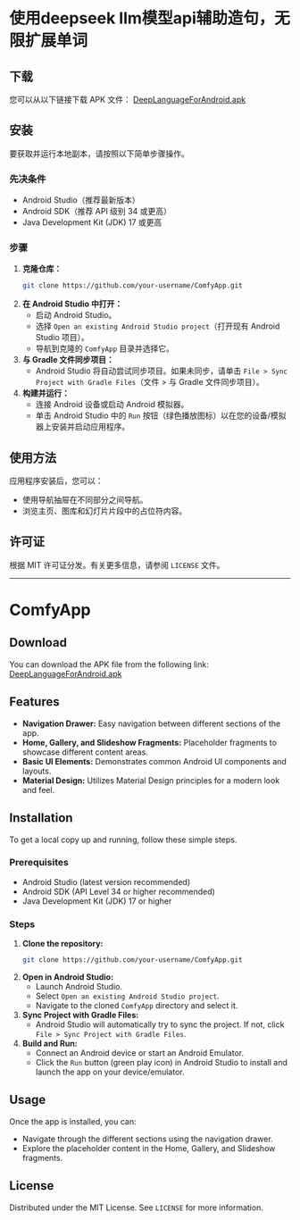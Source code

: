 # 使用deepseek llm模型api辅助造句，无限扩展单词

## 下载

您可以从以下链接下载 APK 文件：
[DeepLanguageForAndroid.apk](https://github.com/kungful/DeepLanguageForAndroid/releases/tag/v1.3)


## 安装

要获取并运行本地副本，请按照以下简单步骤操作。

### 先决条件

*   Android Studio（推荐最新版本）
*   Android SDK（推荐 API 级别 34 或更高）
*   Java Development Kit (JDK) 17 或更高

### 步骤

1.  **克隆仓库：**
    ```bash
    git clone https://github.com/your-username/ComfyApp.git
    ```
2.  **在 Android Studio 中打开：**
    *   启动 Android Studio。
    *   选择 `Open an existing Android Studio project`（打开现有 Android Studio 项目）。
    *   导航到克隆的 `ComfyApp` 目录并选择它。
3.  **与 Gradle 文件同步项目：**
    *   Android Studio 将自动尝试同步项目。如果未同步，请单击 `File > Sync Project with Gradle Files`（文件 > 与 Gradle 文件同步项目）。
4.  **构建并运行：**
    *   连接 Android 设备或启动 Android 模拟器。
    *   单击 Android Studio 中的 `Run` 按钮（绿色播放图标）以在您的设备/模拟器上安装并启动应用程序。

## 使用方法

应用程序安装后，您可以：

*   使用导航抽屉在不同部分之间导航。
*   浏览主页、图库和幻灯片片段中的占位符内容。


## 许可证

根据 MIT 许可证分发。有关更多信息，请参阅 `LICENSE` 文件。




---

# ComfyApp

## Download

You can download the APK file from the following link:
[DeepLanguageForAndroid.apk](https://github.com/kungful/DeepLanguageForAndroid/releases/download/1.0/DeepLanguageForAndroid.apk)


## Features

*   **Navigation Drawer:** Easy navigation between different sections of the app.
*   **Home, Gallery, and Slideshow Fragments:** Placeholder fragments to showcase different content areas.
*   **Basic UI Elements:** Demonstrates common Android UI components and layouts.
*   **Material Design:** Utilizes Material Design principles for a modern look and feel.

## Installation

To get a local copy up and running, follow these simple steps.

### Prerequisites

*   Android Studio (latest version recommended)
*   Android SDK (API Level 34 or higher recommended)
*   Java Development Kit (JDK) 17 or higher

### Steps

1.  **Clone the repository:**
    ```bash
    git clone https://github.com/your-username/ComfyApp.git
    ```
2.  **Open in Android Studio:**
    *   Launch Android Studio.
    *   Select `Open an existing Android Studio project`.
    *   Navigate to the cloned `ComfyApp` directory and select it.
3.  **Sync Project with Gradle Files:**
    *   Android Studio will automatically try to sync the project. If not, click `File > Sync Project with Gradle Files`.
4.  **Build and Run:**
    *   Connect an Android device or start an Android Emulator.
    *   Click the `Run` button (green play icon) in Android Studio to install and launch the app on your device/emulator.

## Usage

Once the app is installed, you can:

*   Navigate through the different sections using the navigation drawer.
*   Explore the placeholder content in the Home, Gallery, and Slideshow fragments.

## License

Distributed under the MIT License. See `LICENSE` for more information.
